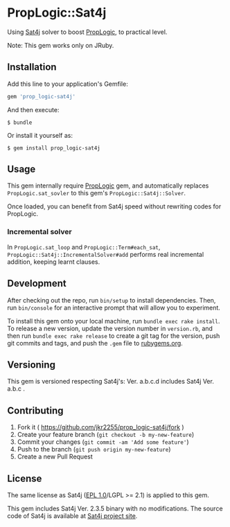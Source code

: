# PropLogic::Sat4j

Using [Sat4j](http://www.sat4j.org/) solver to boost [PropLogic](https://github.com/jkr2255/prop_logic), to practical level.

Note: This gem works only on JRuby.

## Installation

Add this line to your application's Gemfile:

```ruby
gem 'prop_logic-sat4j'
```

And then execute:

    $ bundle

Or install it yourself as:

    $ gem install prop_logic-sat4j

## Usage
This gem internally require [PropLogic](https://github.com/jkr2255/prop_logic) gem, and automatically replaces `PropLogic.sat_sovler` to this gem's `PropLogic::Sat4j::Solver`.

Once loaded, you can benefit from Sat4j speed without rewriting codes for PropLogic.

### Incremental solver
In `PropLogic.sat_loop` and `PropLogic::Term#each_sat`, `PropLogic::Sat4j::IncrementalSolver#add` performs real incremental addition,
keeping learnt clauses.

## Development

After checking out the repo, run `bin/setup` to install dependencies. Then, run `bin/console` for an interactive prompt that will allow you to experiment.

To install this gem onto your local machine, run `bundle exec rake install`. To release a new version, update the version number in `version.rb`, and then run `bundle exec rake release` to create a git tag for the version, push git commits and tags, and push the `.gem` file to [rubygems.org](https://rubygems.org).

## Versioning
This gem is versioned respecting Sat4j's: Ver. a.b.c.d includes Sat4j Ver. a.b.c .

## Contributing

1. Fork it ( https://github.com/jkr2255/prop_logic-sat4j/fork )
2. Create your feature branch (`git checkout -b my-new-feature`)
3. Commit your changes (`git commit -am 'Add some feature'`)
4. Push to the branch (`git push origin my-new-feature`)
5. Create a new Pull Request

## License

The same license as Sat4j ([EPL 1.0](http://www.eclipse.org/legal/epl-v10.html)/LGPL >= 2.1) is applied to this gem.

This gem includes Sat4j Ver. 2.3.5 binary with no modifications. The source code of Sat4j is available at [Sat4j project site](http://www.sat4j.org/).

